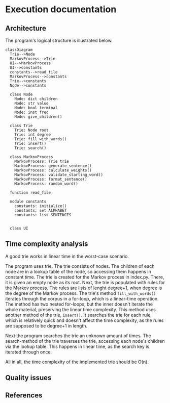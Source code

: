 # Execution documentation
## Architecture
The program's logical structure is illustrated below.

```mermaid
classDiagram
  Trie-->Node
  MarkovProcess-->Trie
  UI-->MarkovProcess
  UI-->constants
  constants-->read_file
  MarkovProcess-->constants
  Trie-->constants
  Node-->constants

  class Node
    Node: dict children
    Node: str value
    Node: bool terminal
    Node: inst freq
    Node: give_children()
    
  class Trie
    Trie: Node root
    Trie: int degree
    Trie: fill_with_words()
    Trie: insert()
    Trie: search()
  
  class MarkovProcess
    MarkovProcess: Trie trie
    MarkovProcess: generate_sentence()
    MarkovProcess: calculate_weights()
    MarkovProcess: validate_starting_word()
    MarkovProcess: format_sentence()
    MarkovProcess: random_word()
    
  function read_file
  
  module constants
    constants: initialize()
    constants: set ALPHABET
    constants: list SENTENCES
  
    
  class UI
  ```

## Time complexity analysis
A good trie works in linear time in the worst-case scenario.

The program uses trie. The trie consists of nodes. The children of each node are in a lookup table of the node, so accessing them happens in constant time. The trie is created for the Markov process in index.py. There, it is given an empty node as its root. Next, the trie is populated with rules for the Markov process. The rules are lists of lenght degree+1, when degree is the degree of the Markov process. The trie's method `fill_with_words()` iterates through the corpus in a for-loop, which is a linear-time operation. The method has two nested for-loops, but the inner doesn't iterate the whole material, preserving the linear time complexity. This method uses another method of the trie, `insert()`. It searches the trie for each rule, which is relatively quick and doesn't affect the time complexity, as the rules are supposed to be degree+1 in length.

Next the program searches the trie an unknown amount of times. The search-method of the trie traverses the trie, accessing each node's children via the lookup table. This happens in linear time, as the search key is iterated through once.

All in all, the time complexity of the implemented trie should be O(n).

## Quality issues

## References
